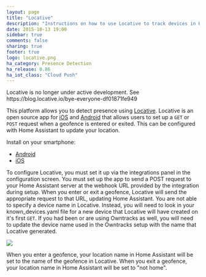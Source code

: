 ```yaml
---
layout: page
title: "Locative"
description: "Instructions on how to use Locative to track devices in Home Assistant."
date: 2015-10-13 19:00
sidebar: true
comments: false
sharing: true
footer: true
logo: locative.png
ha_category: Presence Detection
ha_release: 0.86
ha_iot_class: "Cloud Push"
---
```


<p class='note'>
Locative is no longer under active development. See https://blog.locative.io/bye-everyone-df01871fe949
</p>

This platform allows you to detect presence using [Locative](https://my.locative.io/). Locative is an open source app for [iOS](https://github.com/LocativeHQ/ios-app) and [Android](https://github.com/LocativeHQ/Locative-Android) that allows users to set up a `GET` or `POST` request when a geofence is entered or exited. This can be configured with Home Assistant to update your location.

Install on your smartphone:

- [Android](https://play.google.com/store/apps/details?id=io.locative.app)
- [iOS](https://itunes.apple.com/us/app/geofancy/id725198453)

To configure Locative, you must set it up via the integrations panel in the configuration screen. You must set up the app to send a POST request to your Home Assistant server at the webhook URL provided by the integration during setup. When you enter or exit a geofence, Locative will send the appropriate request to that URL, updating Home Assistant. You are not able to specify a device name in Locative. Instead, you will need to look in your known_devices.yaml file for a new device that Locative will have created on it's first `GET`. If you had been or are using Owntracks as well, you will need to update the device name used in the Owntracks setup with the name that Locative generated.

<p class='img'>
  <img src='{{site_root}}/images/screenshots/locative.png'/>
</p>

When you enter a geofence, your location name in Home Assistant will be set to the name of the geofence in Locative. When you exit a geofence, your location name in Home Assistant will be set to "not home".
